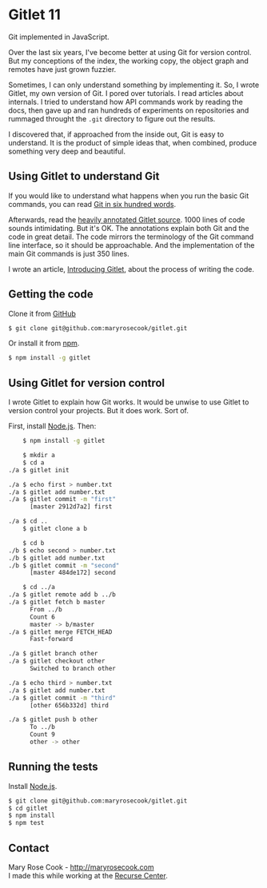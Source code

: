 # Gitlet 11

Git implemented in JavaScript.

Over the last six years, I've become better at using Git for version control.  But my conceptions of the index, the working copy, the object graph and remotes have just grown fuzzier.

Sometimes, I can only understand something by implementing it. So, I wrote Gitlet, my own version of Git. I pored over tutorials. I read articles about internals. I tried to understand how API commands work by reading the docs, then gave up and ran hundreds of experiments on repositories and rummaged throught the `.git` directory to figure out the results.

I discovered that, if approached from the inside out, Git is easy to understand. It is the product of simple ideas that, when combined, produce something very deep and beautiful.

## Using Gitlet to understand Git

If you would like to understand what happens when you run the basic Git commands, you can read [Git in six hundred words](http://maryrosecook.com/blog/post/git-in-six-hundred-words).

Afterwards, read the [heavily annotated Gitlet source](http://gitlet.maryrosecook.com/docs/gitlet.html). 1000 lines of code sounds intimidating. But it's OK. The annotations explain both Git and the code in great detail. The code mirrors the terminology of the Git command line interface, so it should be approachable. And the implementation of the main Git commands is just 350 lines.

I wrote an article, [Introducing Gitlet](http://maryrosecook.com/blog/post/introducing-gitlet), about the process of writing the code.

## Getting the code

Clone it from [GitHub](https://github.com/maryrosecook/gitlet)

```bash
$ git clone git@github.com:maryrosecook/gitlet.git
```

Or install it from [npm](https://www.npmjs.com/package/gitlet).

```bash
$ npm install -g gitlet
```

## Using Gitlet for version control

I wrote Gitlet to explain how Git works. It would be unwise to use Gitlet to version control your projects. But it does work.  Sort of.

First, install [Node.js](http://nodejs.org/#download).  Then:

```bash
    $ npm install -g gitlet

    $ mkdir a
    $ cd a
./a $ gitlet init

./a $ echo first > number.txt
./a $ gitlet add number.txt
./a $ gitlet commit -m "first"
      [master 2912d7a2] first

./a $ cd ..
    $ gitlet clone a b

    $ cd b
./b $ echo second > number.txt
./b $ gitlet add number.txt
./b $ gitlet commit -m "second"
      [master 484de172] second

    $ cd ../a
./a $ gitlet remote add b ../b
./a $ gitlet fetch b master
      From ../b
      Count 6
      master -> b/master
./a $ gitlet merge FETCH_HEAD
      Fast-forward

./a $ gitlet branch other
./a $ gitlet checkout other
      Switched to branch other

./a $ echo third > number.txt
./a $ gitlet add number.txt
./a $ gitlet commit -m "third"
      [other 656b332d] third

./a $ gitlet push b other
      To ../b
      Count 9
      other -> other
```

## Running the tests

Install [Node.js](http://nodejs.org/#download).

```bash
$ git clone git@github.com:maryrosecook/gitlet.git
$ cd gitlet
$ npm install
$ npm test
```

## Contact

Mary Rose Cook - http://maryrosecook.com<br/>
I made this while working at the [Recurse Center](https://www.recurse.com).
